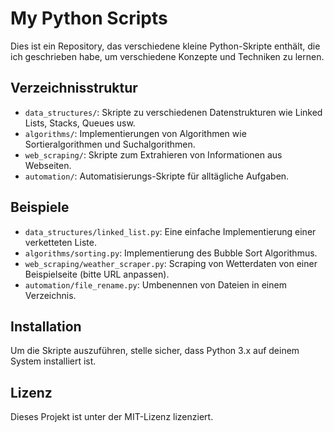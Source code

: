 # My Python Scripts

Dies ist ein Repository, das verschiedene kleine Python-Skripte enthält, die ich geschrieben habe, um verschiedene Konzepte und Techniken zu lernen.

## Verzeichnisstruktur

- `data_structures/`: Skripte zu verschiedenen Datenstrukturen wie Linked Lists, Stacks, Queues usw.
- `algorithms/`: Implementierungen von Algorithmen wie Sortieralgorithmen und Suchalgorithmen.
- `web_scraping/`: Skripte zum Extrahieren von Informationen aus Webseiten.
- `automation/`: Automatisierungs-Skripte für alltägliche Aufgaben.

## Beispiele

- `data_structures/linked_list.py`: Eine einfache Implementierung einer verketteten Liste.
- `algorithms/sorting.py`: Implementierung des Bubble Sort Algorithmus.
- `web_scraping/weather_scraper.py`: Scraping von Wetterdaten von einer Beispielseite (bitte URL anpassen).
- `automation/file_rename.py`: Umbenennen von Dateien in einem Verzeichnis.

## Installation

Um die Skripte auszuführen, stelle sicher, dass Python 3.x auf deinem System installiert ist.

## Lizenz

Dieses Projekt ist unter der MIT-Lizenz lizenziert.
 
